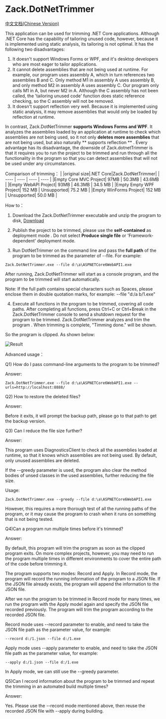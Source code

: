 # Zack.DotNetTrimmer
[中文文档(Chinese Version)](https://github.com/yangzhongke/Zack.DotNetTrimmer/blob/main/README_ZH_CN.md)

This application can be used for trimming .NET Core applications.  Although .NET Core has the capability of tailoring unused code, however, because it is implemented using static analysis, its tailoring is not optimal.  It has the following two disadvantages:  
1) It doesn't support Windows Forms or WPF, and it's desktop developers who are most eager to tailor applications.  
2) It cannot delete assemblies that are not being used at runtime.  For example, our program uses assembly A, which in turn references two assemblies B and C. Only method M1 in assembly A uses assembly B, and only method M2 in assembly A uses assembly C.  Our program only calls M1 in A, but never M2 in A.  Although the C assembly has not been called, the 'tailoring unused code' function does static reference checking, so the C assembly will not be removed.
3) It doesn't support reflection very well.  Because it is implemented using static analysis, it may remove assemblies that would only be loaded by reflection at runtime.  

In contrast, Zack.DotNetTrimmer **supports Windows Forms and WPF**. It analyzes the assemblies loaded by an application at runtime to check which assemblies are not being used, so it not only  **deletes more assemblies** that are not being used, but also naturally ** supports reflection ** . Every advantage has its disadvantage, the downside of Zack.dotnetTrimmer is that it requires you to run the project to be trimmed and run through all the functionality in the program so that you can detect assemblies that will not be used under any circumstances.  

Comparison of trimming：
|			   |original size|.NET Core|Zack.DotNetTrimmer|
|  ----        | ----   | ----       | ----             |
|Empty Core MVC Project| 97MB   |  50.3MB    | 43.6MB           |
|Empty WebAPI Project| 93MB   |  46.3MB    | 34.5 MB          |
|Empty Empty WPF Project| 152 MB | Unsupported| 75.2 MB          |
|Empty WinForms Project| 152 MB | Unsupported| 50.0 MB          |



How to：
1) Download the Zack.DotNetTrimmer executable and unzip the program to disk, [Download](https://github.com/yangzhongke/Zack.DotNetTrimmer/releases)

2) Publish the project to be trimmed, please use the **self-contained**  as deployment mode . Do not select **Produce single file**  or 'Framework-dependent' deployment mode.
3) Run DotNetTrimmer on the command line and pass the **full path** of the program to be trimmed as the parameter of --file. For example:  

```
Zack.DotNetTrimmer.exe --file d:\a\ASPNETCore6WebAPI1.exe
```

After running, Zack.DotNetTrimmer will start as a console program, and the program to be trimmed will start automatically.  

Note: If the full path contains special characters such as Spaces, please enclose them in double quotation marks, for example: --file "d:/a  b/1.exe"


4)  Execute all functions in the program to be trimmed, covering all code paths.  After completing all functions, press Ctrl+C or Ctrl+Break in the Zack.DotNetTrimmer console to send a shutdown request for the program to be trimmed. Zack.DotNetTrimmer analyzes and trim the program . When trimming is complete, "Timming done." will be shown.  

So the program is clipped. As shown below:

![Result](https://raw.githubusercontent.com/yangzhongke/Zack.DotNetTrimmer/main/images/1.png)

Advanced usage：

Q1) How do I pass command-line arguments to the program to be trimmed?

Answer:

```
Zack.DotNetTrimmer.exe --file d:\a\ASPNETCore6WebAPI1.exe --urls=http://localhost:8888/
```

Q2) How to restore the deleted files?

Answer:

Before it exits, it will prompt the backup path, please go to that path to get the backup version. 

Q3) Can I reduce the file size further?

Answer:

This program uses DiagnosticsClient to check all the assemblies loaded at runtime, so that it knows which assemblies are not being used.  By default, only unused assemblies are deleted. 
 
If the --greedy parameter is used, the program also clear the method bodies of unsed classes in the used assemblies, further reducing the file size.  

Usage:

```
Zack.DotNetTrimmer.exe --greedy --file d:\a\ASPNETCore6WebAPI1.exe
```

However, this requires a more thorough test of all the running paths of the program, or it may cause the program to crash when it runs on something that is not being tested.  

Q4)Can a program run multiple times before it's trimmed?  

Answer:

By default, this program will trim the program as soon as the clipped program exits.  On more complex projects, however, you may need to run the program multiple times in different environments to cover the entire path of the code before trimming it.  

The program supports two modes: Record and Apply. In Record mode, the program will record the running information of the program to a JSON file. If the JSON file already exists, the program will append the information to the JSON file.  

After we run the program to be trimmed in Record mode for many times, we run the program with the Apply model again and specify the JSON file recorded previously. The program will trim the program according to the recorded JSON file.  

Record mode uses --record parameter to enable, and need to take the JSON file path as the parameter value, for example:  
```
--record d:/1.json --file d:/1.exe
```

Apply mode uses --apply parameter to enable, and need to take the JSON file path as the parameter value, for example:  
```
--apply d:/1.json --file d:/1.exe
```

In Apply mode, we can still use the --greedy parameter.

Q5)Can I record information about the program to be trimmed and repeat the trimming in an automated build multiple times?  

Answer:

Yes. Please use the --record mode mentioned above, then reuse the recorded JSON file with --apply during building.  